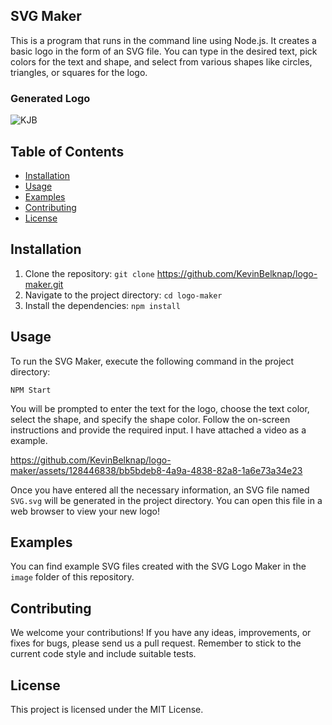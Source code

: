 ## SVG Maker

This is a program that runs in the command line using Node.js. It creates a basic logo in the form of an SVG file. You can type in the desired text, pick colors for the text and shape, and select from various shapes like circles, triangles, or squares for the logo.

### Generated Logo

![KJB](https://github.com/KevinBelknap/logo-maker/assets/128446838/c7db6188-2d78-4a36-b059-5e3740effe31)

## Table of Contents

- [Installation](#installation)
- [Usage](#usage)
- [Examples](#examples)
- [Contributing](#contributing)
- [License](#license)

## Installation

1. Clone the repository: `git clone` https://github.com/KevinBelknap/logo-maker.git
2. Navigate to the project directory: `cd logo-maker`
3. Install the dependencies: `npm install`

## Usage

To run the SVG Maker, execute the following command in the project directory:  

`NPM Start`

You will be prompted to enter the text for the logo, choose the text color, select the shape, and specify the shape color. Follow the on-screen instructions and provide the required input. I have attached a video as a example.


https://github.com/KevinBelknap/logo-maker/assets/128446838/bb5bdeb8-4a9a-4838-82a8-1a6e73a34e23


Once you have entered all the necessary information, an SVG file named `SVG.svg` will be generated in the project directory. You can open this file in a web browser to view your new logo!

## Examples

You can find example SVG files created with the SVG Logo Maker in the `image` folder of this repository.

## Contributing

We welcome your contributions! If you have any ideas, improvements, or fixes for bugs, please send us a pull request. Remember to stick to the current code style and include suitable tests.

## License

This project is licensed under the MIT License.
  

